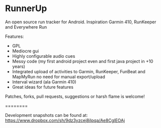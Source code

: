 RunnerUp
========

An open source run tracker for Android.
Inspiration Garmin 410, RunKeeper and Everywhere Run

Features:
- GPL
- Mediocre gui
- Highly configurable audio cues
- Messy code (my first android project even and first java project in +10 years)
- Integrated upload of activities to Garmin, RunKeeper, FunBeat and MapMyRun
  no need for manual export/upload
- Interval wizard (ala Garmin 410)
- Great ideas for future features

Patches, forks, pull requests, suggestions or harsh flame is welcome!

========

Development snapshots can be found at: https://www.dropbox.com/sh/9dz3yzcej8ilpqa/Ae8CglEOAj 
